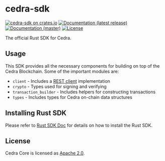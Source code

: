 # cedra-sdk

[![cedra-sdk on crates.io](https://img.shields.io/crates/v/cedra-sdk)](https://crates.io/crates/cedra-sdk)
[![Documentation (latest release)](https://docs.rs/cedra-sdk/badge.svg)](https://docs.rs/cedra-sdk/)
[![Documentation (master)](https://img.shields.io/badge/docs-master-59f)](https://cedra.github.io/cedra/cedra_sdk/)
[![License](https://img.shields.io/badge/license-Apache-green.svg)](https://github.com/cedra-labs/cedra-network/blob/main/LICENSE)

The official Rust SDK for Cedra.

## Usage

This SDK provides all the necessary components for building on top of the Cedra Blockchain. Some of the important modules are:

* `client` - Includes a [REST client](https://cedra.dev/nodes/cedra-api-spec#/) implementation
* `crypto` - Types used for signing and verifying
* `transaction_builder` - Includes helpers for constructing transactions
* `types` - Includes types for Cedra on-chain data structures

## Installing Rust SDK
Please refer to [Rust SDK Doc](https://cedra.dev/sdks/rust-sdk/) for details on how to install the Rust SDK.

## License

Cedra Core is licensed as [Apache 2.0](https://github.com/cedra-labs/cedra-network/blob/main/LICENSE).
